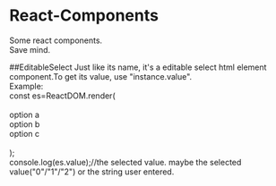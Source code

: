 # React-Components
Some react components.<br />
Save mind.

##EditableSelect
  Just like its name, it's a editable select html element component.To get its value, use "instance.value".<br />
  Example:<br />
    const es=ReactDOM.render(<br />
      <EditableSelect placeholder="enter or select"><br />
        <opt value="0">option a</opt><br />
        <opt value="1">option b</opt><br />
        <opt value="2">option c</opt><br />
      </EditableSelect><br />
    );<br />
    console.log(es.value);//the selected value. maybe the selected value("0"/"1"/"2") or the string user entered.<br />
<br />
